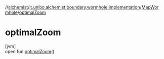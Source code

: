 //[alchemist](../../../index.md)/[it.unibo.alchemist.boundary.wormhole.implementation](../index.md)/[MapWormhole](index.md)/[optimalZoom](optimal-zoom.md)

# optimalZoom

[jvm]\
open fun [optimalZoom](optimal-zoom.md)()
